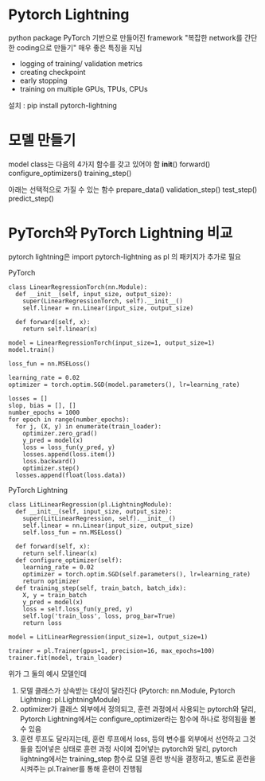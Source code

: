 # Pytorch Lightning
python package
PyTorch 기반으로 만들어진 framework
"복잡한 network를 간단한 coding으로 만들기"
매우 좋은 특징을 지님

- logging of training/ validation metrics
- creating checkpoint
- early stopping
- training on multiple GPUs, TPUs, CPUs

설치 : pip install pytorch-lightning


# 모델 만들기
model class는 다음의 4가지 함수를 갖고 있어야 함
__init__()
forward()
configure_optimizers()
training_step()

아래는 선택적으로 가질 수 있는 함수
prepare_data()
validation_step()
test_step()
predict_step()

# PyTorch와 PyTorch Lightning 비교

pytorch lightning은
import pytorch-lightning as pl
의 패키지가 추가로 필요

PyTorch
```
class LinearRegressionTorch(nn.Module):
  def __init__(self, input_size, output_size):
    super(LinearRegressionTorch, self).__init__()
    self.linear = nn.Linear(input_size, output_size)

  def forward(self, x):
    return self.linear(x)

model = LinearRegressionTorch(input_size=1, output_size=1)
model.train()

loss_fun = nn.MSELoss()

learning_rate = 0.02
optimizer = torch.optim.SGD(model.parameters(), lr=learning_rate)

losses = []
slop, bias = [], []
number_epochs = 1000
for epoch in range(number_epochs):
  for j, (X, y) in enumerate(train_loader):
    optimizer.zero_grad()
    y_pred = model(x)
    loss = loss_fun(y_pred, y)
    losses.append(loss.item())
    loss.backward()
    optimizer.step()
  losses.append(float(loss.data))
```

PyTorch Lightning
```
class LitLinearRegression(pl.LightningModule):
  def __init__(self, input_size, output_size):
    super(LitLinearRegression, self).__init__()
    self.linear = nn.Linear(input_size, output_size)
    self.loss_fun = nn.MSELoss()

  def forward(self, x):
    return self.linear(x)
  def configure_optimizer(self):
    learning_rate = 0.02
    optimizer = torch.optim.SGD(self.parameters(), lr=learning_rate)
    return optimizer
  def training_step(self, train_batch, batch_idx):
    X, y = train_batch
    y_pred = model(x)
    loss = self.loss_fun(y_pred, y)
    self.log('train_loss', loss, prog_bar=True)
    return loss

model = LitLinearRegression(input_size=1, output_size=1)

trainer = pl.Trainer(gpus=1, precision=16, max_epochs=100)
trainer.fit(model, train_loader)

```

위가 그 둘의 예시 모델인데
1. 모델 클래스가 상속받는 대상이 달라진다 (Pytorch: nn.Module, Pytorch Lightning: pl.LightningModule)
2. optimizer가 클래스 외부에서 정의되고, 훈련 과정에서 사용되는 pytorch와 달리, Pytorch Lightning에서는 configure_optimizer라는 함수에 하나로 정의됨을 볼 수 있음
3. 훈련 루프도 달라지는데, 훈련 루프에서 loss, 등의 변수를 외부에서 선언하고 그것들을 집어넣은 상태로 훈련 과정 사이에 집어넣는 pytorch와 달리, pytorch lightning에서는 training_step 함수로 모델 훈련 방식을 결정하고, 별도로 훈련을 시켜주는 pl.Trainer를 통해 훈련이 진행됨

